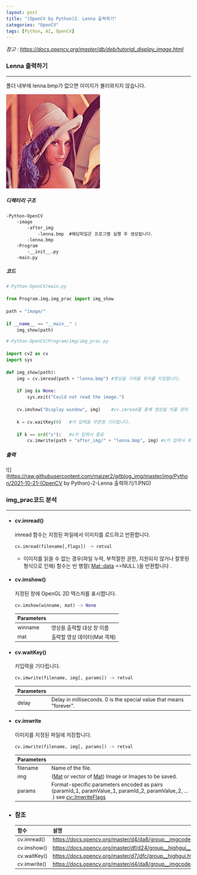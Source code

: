 ```yaml
---
layout: post
title: "(OpenCV by Python)2. Lenna 출력하기"
categories: "OpenCV"
tags: [Python, AI, OpenCV]
---
```


*참고 : https://docs.opencv.org/master/db/deb/tutorial_display_image.html*



### Lenna 출력하기

---

폴더 내부에 lenna.bmp가 없으면 이미지가 불러와지지 않습니다.

![](https://raw.githubusercontent.com/maizer2/gitblog_img/master/img/BookReview/2021-10-21-(OpenCV-by-Python)-2-Lenna-출력하기/lenna.bmp)



##### 디렉터리 구조

```Directory
-Python-OpenCV
	-image
		-after_img
			-lenna.bmp	#해당파일은 프로그램 실행 후 생성됩니다.
		-lenna.bmp
	-Program
		-__init__.py
	-main.py
```



##### 코드

```python
#-Python-OpenCV/main.py

from Program.img.img_prac import img_show

path = "image/"

if __name__ == "__main__" :
    img_show(path)
```

```python
#-Python-OpenCV/Program/img/img_prac.py

import cv2 as cv
import sys

def img_show(path):
	img = cv.imread(path + "lenna.bmp")	#영상을 가져올 위치를 지정합니다.

    if img is None:
    	sys.exit("Could not read the image.")

	cv.imshow("Display window", img)	#cv.imread를 통해 영상을 띄울 창의 이름과 영상을 지정합니다.

	k = cv.waitKey(0)	#키 입력을 무한정 기다립니다. 

	if k == ord("s"):	#s키 입력시 종료
    	cv.imwrite(path + "after_img/" + "lenna.bmp", img) #s키 입력시 해당 폴더의 이름으로 저장합니다.
```

##### 출력

![](https://raw.githubusercontent.com/maizer2/gitblog_img/master/img/Python/2021-10-21-(OpenCV by Python)-2-Lenna 출력하기/1.PNG)



### img_prac코드 분석

---



* #### cv.imread()

  imread 함수는 지정된 파일에서 이미지를 로드하고 반환합니다. 

  ```python
  cv.imread(filename[,flags]) -> retval
  ```

  * 이미지를 읽을 수 없는 경우(파일 누락, 부적절한 권한, 지원되지 않거나 잘못된 형식으로 인해) 함수는 빈 행렬( [Mat::data](https://docs.opencv.org/master/d3/d63/classcv_1_1Mat.html#a4d33bed1c850265370d2af0ff02e1564) ==NULL )을 반환합니다 .



* #### cv.imshow()

  지정된 창에 OpenGL 2D 텍스처를 표시합니다.

  ```python
  cv.imshow(winname, mat) -> None
  ```

  | Parameters |                              |
  | ---------- | ---------------------------- |
  | winname    | 영상을 출력할 대상 창 이름   |
  | mat        | 출력할 영상 데이터(Mat 객체) |



* #### cv.waitKey()

  키입력을 기다립니다.

  ```python
  cv.imwrite(filename, img[, params]) -> retval
  ```

  | Parameters |                                                              |
  | ---------- | ------------------------------------------------------------ |
  | delay      | Delay in milliseconds. 0 is the special value that means "forever". |



* ####  cv.imwrite

  이미지를 지정된 파일에 저장합니다.

  ```python
  cv.imwrite(filename, img[, params]) -> retval
  ```

  | Parameters |                                                              |
  | ---------- | ------------------------------------------------------------ |
  | filename   | Name of the file.                                            |
  | img        | ([Mat](https://docs.opencv.org/master/d3/d63/classcv_1_1Mat.html) or vector of [Mat](https://docs.opencv.org/master/d3/d63/classcv_1_1Mat.html)) Image or Images to be saved. |
  | params     | Format-specific parameters encoded as pairs (paramId_1, paramValue_1, paramId_2, paramValue_2, ... .) see [cv::ImwriteFlags](https://docs.opencv.org/master/d8/d6a/group__imgcodecs__flags.html#ga292d81be8d76901bff7988d18d2b42ac) |



* ### 참조

  | 함수         | 설명                                                         |
  | ------------ | ------------------------------------------------------------ |
  | cv.imread()  | https://docs.opencv.org/master/d4/da8/group__imgcodecs.html#ga288b8b3da0892bd651fce07b3bbd3a56 |
  | cv.imshow()  | https://docs.opencv.org/master/df/d24/group__highgui__opengl.html#gaae7e90aa3415c68dba22a5ff2cefc25d |
  | cv.waitKey() | https://docs.opencv.org/master/d7/dfc/group__highgui.html#ga5628525ad33f52eab17feebcfba38bd7 |
  | cv.imwrite() | https://docs.opencv.org/master/d4/da8/group__imgcodecs.html#gabbc7ef1aa2edfaa87772f1202d67e0ce |

  
